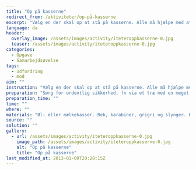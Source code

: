 ```yaml
---
title: "Op på kasserne"
redirect_from: /aktiviteter/op-på-kasserne
excerpt: "Vælg en der skal op at stå på kasserne. Alle må hjælpe med at række kasser op til vedkommende. Hvor højt kan I bygge tårnet?"
language: da
header:
  overlay_image: /assets/images/activity/iteteroppkasserne-0.jpg
  teaser: /assets/images/activity/iteteroppkasserne-0.jpg
categories: 
  - Opgave
  - Samarbejdsøvelse
tags: 
  - udfordring
  - mod
aim: ""
instruction: "Vælg en der skal op at stå på kasserne. Alle må hjælpe med at række kasser op til vedkommende. Hvor højt kan I bygge tårnet?"
preparation: "Sørg for ordentlig sikkerhed, fx via et træ med en meget kraftig gren, der hænger lidt ud fra træet. "
preparation_time: ""
time: ""
where: ""
materials: "Øl- eller mælkekasser. Reb, karabiner, grigri og slynger. Hjelme til deltagerne."
source: ""
solution: ""
gallery:
  - url: /assets/images/activity/iteteroppkasserne-0.jpg
    image_path: /assets/images/activity/iteteroppkasserne-0.jpg
    alt: "Op på kasserne"
    title: "Op på kasserne"
last_modified_at: 2013-01-09T20:28:15Z
---
```


